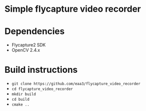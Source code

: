 # Simple flycapture video recorder


# Dependencies

* Flycapture2 SDK
* OpenCV 2.4.x


# Build instructions

* `` git clone https://github.com/eaa3/flycapture_video_recorder ``
* `` cd flycapture_video_recorder ``
* `` mkdir build ``
* `` cd build ``
* `` cmake .. ``